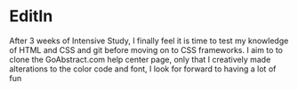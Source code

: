 # EditIn
After 3 weeks of Intensive Study, I finally feel it is time to test my knowledge of HTML and CSS and git before moving on to CSS frameworks.
I aim to to clone the GoAbstract.com help center page, only that I creatively made alterations to the color code and font, I look for forward to having a lot of fun